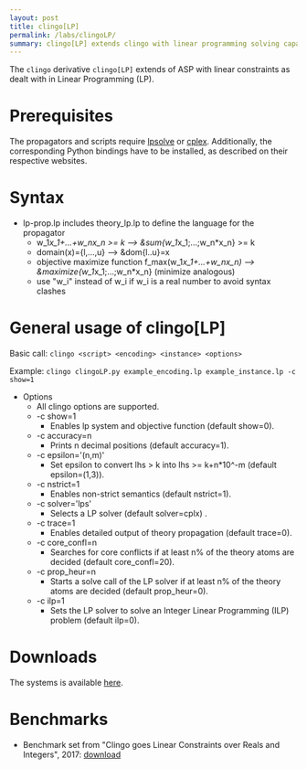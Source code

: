 ```yaml
---
layout: post
title: clingo[LP]
permalink: /labs/clingoLP/
summary: clingo[LP] extends clingo with linear programming solving capabilities.
---
```


The `clingo` derivative `clingo[LP]` extends of ASP with linear constraints as dealt with in Linear Programming (LP). 

# Prerequisites
The propagators and scripts require [lpsolve](https://sourceforge.net/projects/lpsolve/) or [cplex](https://www.ibm.com/support/knowledgecenter/SSSA5P_12.7.0/ilog.odms.cplex.help/CPLEX/GettingStarted/topics/set_up/Python_setup.html).
Additionally, the corresponding Python bindings have to be installed, as described on their respective websites.

# Syntax
* lp-prop.lp includes theory_lp.lp to define the language for the propagator
    * w_1*x_1+...+w_nx_n >= k --> &sum{w_1*x_1;...;w_n*x_n} >= k
    * domain(x)={l,...,u} --> &dom{l..u}=x
    * objective maximize function f_max(w_1*x_1+...+w_nx_n) --> &maximize{w_1*x_1;...;w_n*x_n} (minimize analogous)
    * use "w_i" instead of w_i if w_i is a real number to avoid syntax clashes

# General usage of clingo[LP]
Basic call:
`clingo <script> <encoding> <instance> <options>`

Example:
`clingo clingoLP.py example_encoding.lp example_instance.lp -c show=1`

* Options 
    * All clingo options are supported.
    * -c show=1
        * Enables lp system and objective function (default show=0).
    * -c accuracy=n 
        * Prints n decimal positions (default accuracy=1).
    * -c epsilon='(n,m)'
        * Set epsilon to convert lhs > k into lhs >= k+n*10^-m (default epsilon=(1,3)).
    * -c nstrict=1
        * Enables non-strict semantics (default nstrict=1).
    * -c solver='lps'
        * Selects a LP solver (default solver=cplx) .
    * -c trace=1
        * Enables detailed output of theory propagation (default trace=0).
    * -c core_confl=n
        * Searches for core conflicts if at least n% of the theory atoms are decided (default core_confl=20).
    * -c prop_heur=n
        * Starts a solve call of the LP solver if at least n% of the theory atoms are decided (default prop_heur=0).
    * -c ilp=1
        * Sets the LP solver to solve an Integer Linear Programming (ILP) problem (default ilp=0).

# Downloads

The systems is available [here](https://github.com/potassco/clingoLP).

# Benchmarks

- Benchmark set from "Clingo goes Linear Constraints over Reals and Integers", 2017: [download](http://www.cs.uni-potsdam.de/wv/clingo/clingoLC-benchmarks.tar.gz)
